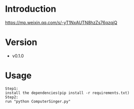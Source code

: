 # Introduction
https://mp.weixin.qq.com/s/-yT1NxAUTN8hzZs76qzqjQ

# Version
- v0.1.0

# Usage
```
Step1:
install the dependencies(pip install -r requirements.txt)
Step2:
run "python ComputerSinger.py"
```